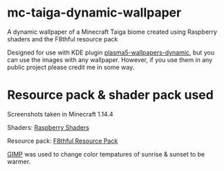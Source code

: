 # mc-taiga-dynamic-wallpaper
A dynamic wallpaper of a Minecraft Taiga biome created using Raspberry shaders and the F8thful resource pack

Designed for use with KDE plugin [plasma5-wallpapers-dynamic](https://github.com/zzag/plasma5-wallpapers-dynamic), but you can use the images with any wallpaper.
However, if you use them in any public project please credit me in some way.

# Resource pack & shader pack used
Screenshots taken in Minecraft 1.14.4

Shaders: [Raspberry Shaders](https://rutherin.netlify.com/)

Resource pack: [F8thful Resource Pack](https://www.curseforge.com/minecraft/texture-packs/f8thful)

[GIMP](https://www.gimp.org/) was used to change color tempatures of sunrise & sunset to be warmer.
